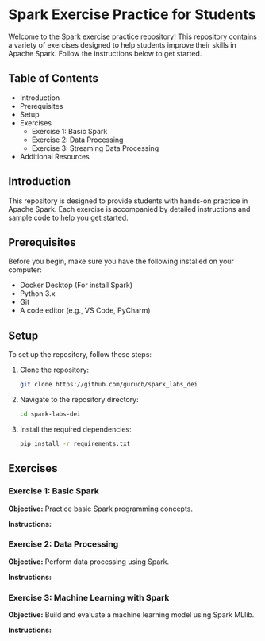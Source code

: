 # Spark Exercise Practice for Students

Welcome to the Spark exercise practice repository! This repository contains a variety of exercises designed to help students improve their skills in Apache Spark. Follow the instructions below to get started.

## Table of Contents
- Introduction
- Prerequisites
- Setup
- Exercises
  - Exercise 1: Basic Spark
  - Exercise 2: Data Processing
  - Exercise 3: Streaming Data Processing
- Additional Resources

## Introduction
This repository is designed to provide students with hands-on practice in Apache Spark. Each exercise is accompanied by detailed instructions and sample code to help you get started.

## Prerequisites
Before you begin, make sure you have the following installed on your computer:
- Docker Desktop (For install Spark)
- Python 3.x
- Git
- A code editor (e.g., VS Code, PyCharm)

## Setup
To set up the repository, follow these steps:
1. Clone the repository:
    ```bash
    git clone https://github.com/gurucb/spark_labs_dei
    ```
2. Navigate to the repository directory:
    ```bash
    cd spark-labs-dei
    ```
3. Install the required dependencies:
    ```bash
    pip install -r requirements.txt
    ```

## Exercises

### Exercise 1: Basic Spark
**Objective:** Practice basic Spark programming concepts.

**Instructions:**

### Exercise 2: Data Processing
**Objective:** Perform data processing using Spark.

**Instructions:**

### Exercise 3: Machine Learning with Spark
**Objective:** Build and evaluate a machine learning model using Spark MLlib.

**Instructions:**
